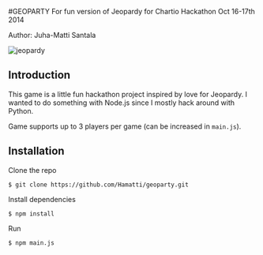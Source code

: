 #GEOPARTY
For fun version of Jeopardy for Chartio Hackathon Oct 16-17th 2014

Author: Juha-Matti Santala

![jeopardy](http://hamatti.org/geoparty.png)
## Introduction

This game is a little fun hackathon project inspired by love for Jeopardy. I wanted to do something with Node.js since I mostly hack around with Python.

Game supports up to 3 players per game (can be increased in `main.js`).


## Installation

Clone the repo

`$ git clone https://github.com/Hamatti/geoparty.git`

Install dependencies

`$ npm install`

Run 

`$ npm main.js`




